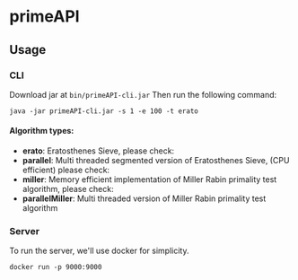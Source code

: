 # primeAPI

## Usage

### CLI
Download jar at ``` bin/primeAPI-cli.jar ```
Then run the following command:
``` 
java -jar primeAPI-cli.jar -s 1 -e 100 -t erato 
```
#### Algorithm types:
- **erato**: Eratosthenes Sieve, please check:
- **parallel**: Multi threaded segmented version of Eratosthenes Sieve, (CPU efficient) please check:
- **miller**: Memory efficient implementation of Miller Rabin primality test algorithm, please check:
- **parallelMiller**: Multi threaded version of Miller Rabin primality test algorithm
 
### Server
To run the server, we'll use docker for simplicity.
```
docker run -p 9000:9000 
